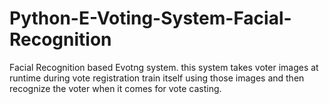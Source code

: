 # Python-E-Voting-System-Facial-Recognition
Facial Recognition based Evotng system. this system takes voter images at runtime during vote registration train itself using those images and then recognize the voter when it comes for vote casting.
